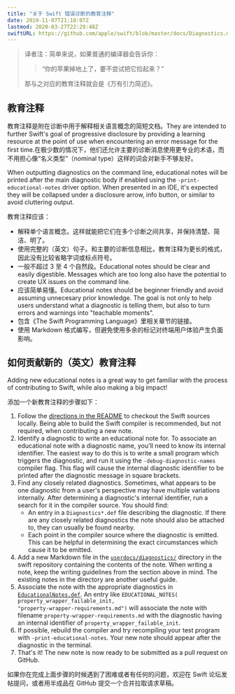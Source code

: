 ```yaml
---
title: "关于 Swift 错误诊断的教育注释"
date: 2019-11-07T21:18:07Z
lastmod: 2020-03-27T22:29:48Z
swiftURL: https://github.com/apple/swift/blob/master/docs/Diagnostics.md#educational-notes
---
```


> 译者注：简单来说，如果普通的编译器会告诉你：
> > “你的苹果掉地上了，要不尝试把它捡起来？”
>
> 那与之对应的教育注释就会是《万有引力简述》。

## 教育注释

教育注释是附在诊断中用于解释相关语言概念的简短文档。They are intended to further Swift's goal of progressive disclosure by providing a learning resource at the point of use when encountering an error message for the first time.在极少数的情况下，他们还允许主要的诊断消息使用更专业的术语，而不用担心像“名义类型”（nominal type）这样的词会对新手不够友好。

When outputting diagnostics on the command line, educational notes will be printed after the main diagnostic body if enabled using the `-print-educational-notes` driver option. When presented in an IDE, it's expected they will be collapsed under a disclosure arrow, info button, or similar to avoid cluttering output.

教育注释应该：

- 解释单个语言概念。这样就能把它们在多个诊断之间共享，并保持清楚、简洁、明了。
- 使用完整的（英文）句子。和主要的诊断信息相比，教育注释为更长的格式，因此没有比较省略字词或标点符号。
- 一般不超过 3 至 4 个自然段。Educational notes should be clear and easily digestible. Messages which are too long also have the potential to create UX issues on the command line.
- 应该简单易懂。Educational notes should be beginner friendly and avoid assuming unnecesary prior knowledge. The goal is not only to help users understand what a diagnostic is telling them, but also to turn errors and warnings into "teachable moments".
- 包含《The Swift Programming Language》里相关章节的链接。
- 使用 Markdown 格式编写，但避免使用多余的标记对终端用户体验产生负面影响。

## 如何贡献新的（英文）教育注释

Adding new educational notes is a great way to get familiar with the process of contributing to Swift, while also making a big impact!

添加一个新教育注释的步骤如下：

1. Follow the [directions in the README](https://github.com/apple/swift#getting-sources-for-swift-and-related-projects) to checkout the Swift sources locally. Being able to build the Swift compiler is recommended, but not required, when contributing a new note.
2. Identify a diagnostic to write an educational note for. To associate an educational note with a diagnostic name, you'll need to know its internal identifier. The easiest way to do this is to write a small program which triggers the diagnostic, and run it using the `-debug-diagnostic-names` compiler flag. This flag will cause the internal diagnostic identifier to be printed after the diagnostic message in square brackets.
3. Find any closely related diagnostics. Sometimes, what appears to be one diagnostic from a user's perspective may have multiple variations internally. After determining a diagnostic's internal identifier, run a search for it in the compiler source. You should find:
    - An entry in a `Diagnostics*.def` file describing the diagnostic. If there are any closely related diagnostics the note should also be attached to, they can usually be found nearby.
    - Each point in the compiler source where the diagnostic is emitted. This can be helpful in determining the exact circumstances which cause it to be emitted.
4. Add a new Markdown file in the [`userdocs/diagnostics/`](https://github.com/apple/swift/tree/master/userdocs/diagnostics/) directory in the swift repository containing the contents of the note. When writing a note, keep the writing guidelines from the section above in mind. The existing notes in the directory are another useful guide.
5. Associate the note with the appropriate diagnostics in [`EducationalNotes.def`](https://github.com/apple/swift/blob/master/include/swift/AST/EducationalNotes.def). An entry like <code>EDUCATIONAL_NOTES(<wbr>property_wrapper_failable_init, <wbr>"property-wrapper-requirements.md")</code> will associate the note with filename `property-wrapper-requirements.md` with the diagnostic having an internal identifier of `property_wrapper_failable_init`.
6. If possible, rebuild the compiler and try recompiling your test program with `-print-educational-notes`. Your new note should appear after the diagnostic in the terminal.
7. That's it! The new note is now ready to be submitted as a pull request on GitHub.

如果你在完成上面步骤的时候遇到了困难或者有任何的问题，欢迎在 Swift 论坛发帖提问，或者用半成品在 GitHub 提交一个合并拉取请求草稿。
